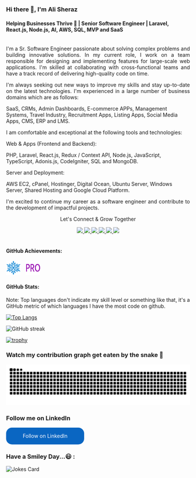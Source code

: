 <!--
**ImAliSheraz/ImAliSheraz** is a ✨ _special_ ✨ repository because its `README.md` (this file) appears on your GitHub profile.
-->

### Hi there 👋, I'm Ali Sheraz

#### Helping Businesses Thrive 🚀 | Senior Software Engineer | Laravel, React.js, Node.js, AI, AWS, SQL, MVP and SaaS

<!-- <img align="center" alt="GIF" src="github-banner.png" height="150" /> -->

<p align="justify">
<br/>
I'm a Sr. Software Engineer passionate about solving complex problems and building innovative solutions. In my current role, I work on a team responsible for designing and implementing features for large-scale web applications. I'm skilled at collaborating with cross-functional teams and have a track record of delivering high-quality code on time.
</p>

<p align="justify">
I'm always seeking out new ways to improve my skills and stay up-to-date on the latest technologies. I'm experienced in a large number of business domains which are as follows:
    
SaaS, CRMs, Admin Dashboards, E-commerce APPs, Management Systems, Travel Industry, Recruitment Apps, Listing Apps, Social Media Apps, CMS, ERP and LMS.

I am comfortable and exceptional at the following tools and technologies:

Web & Apps (Frontend and Backend):

PHP, Laravel, React.js, Redux / Context API, Node.js, JavaScript, TypeScript, Adonis.js, CodeIgniter, SQL and MongoDB.

Server and Deployment:

AWS EC2, cPanel, Hostinger, Digital Ocean, Ubuntu Server, Windows Server, Shared Hosting and Google Cloud Platform.

</p>

<p align="justify">
I'm excited to continue my career as a software engineer and contribute to the development of impactful projects.
</p>

<div align="center">
<p align="center">Let's Connect & Grow Together </p>

<a href="https://linktr.ee/imalisheraz" target="_blank">
    <img src="https://img.shields.io/badge/Linktree-5FD068?style=for-the-badge&logo=linktree&logoColor=white" />
</a>

<a href="https://www.linkedin.com/in/imalisheraz/" target="_blank">
    <img src="https://img.shields.io/badge/linkedin-%230077B5.svg?&style=for-the-badge&logo=linkedin&logoColor=white" />
</a>

<a href="mailto:imalisheraz@gmail.com" target="_blank">
    <img src="https://img.shields.io/badge/Gmail-BF211D?style=for-the-badge&logo=Google&logoColor=white" />
</a>

<a href="https://www.facebook.com/imalisheraz/" target="_blank">
    <img src="https://img.shields.io/badge/Facebook-1877F2?style=for-the-badge&logo=facebook&logoColor=white" />
</a>

<a href="https://www.instagram.com/imalisheraz/" target="_blank">
    <img src="https://img.shields.io/badge/Instagram-E4405F?style=for-the-badge&logo=instagram&logoColor=white" />
</a>

<a href="https://www.twitter.com/imalisheraz/" target="_blank">
    <img src="https://img.shields.io/badge/Twitter-1DA1F2?style=for-the-badge&logo=twitter&logoColor=white" />
</a>

</div>
<br/>

#### GitHub Achievements:

<a href='https://archiveprogram.github.com/'><img src='https://raw.githubusercontent.com/acervenky/animated-github-badges/master/assets/acbadge.gif' width='40' height='40'></a> <a href='https://github.com/pricing'><img src='https://raw.githubusercontent.com/acervenky/animated-github-badges/master/assets/pro.gif' width='40' height='40'></a>

#### GitHub Stats:

Note: Top languages don't indicate my skill level or something like that, it's a GitHub metric of which languages I have the most code on github.

[![Top Langs](https://github-readme-stats.vercel.app/api/top-langs/?username=imalisheraz&layout=compact&theme=gruvbox)](https://github.com/anuraghazra/github-readme-stats)

<!-- ![GitHub stats](https://github-readme-stats.vercel.app/api?username=imalisheraz&show_icons=true&include_all_commits=true&count_private=true&theme=gruvbox&layout=compact) -->

![GitHub streak](https://github-readme-streak-stats.herokuapp.com/?user=imalisheraz&layout=compact&theme=gruvbox)

[![trophy](https://github-profile-trophy.vercel.app/?username=ryo-ma&theme=onedark)](https://github.com/ImAliSheraz&theme=onedark/github-profile-trophy)

### Watch my contribution graph get eaten by the snake 🐍

<picture>
  <source media="(prefers-color-scheme: dark)" srcset="https://raw.githubusercontent.com/ImAliSheraz/ImAliSheraz/output/github-contribution-grid-snake-dark.svg">
  <source media="(prefers-color-scheme: light)" srcset="https://raw.githubusercontent.com/ImAliSheraz/ImAliSheraz/output/github-contribution-grid-snake.svg">
  <img alt="github contribution grid snake animation" src="https://raw.githubusercontent.com/ImAliSheraz/ImAliSheraz/output/github-contribution-grid-snake.svg">
</picture>

### Follow me on LinkedIn

<a style="display: flex;
    flex-direction: column;
    justify-content: center;
    padding: 7px;
    text-align: center;
    outline: none;
    text-decoration: none !important;
    color: #ffffff !important;
    width: 200px;
    height: 32px;
    border-radius: 16px;
    background-color: #0A66C2;
    font-family: 'SF Pro Text', Helvetica, sans-serif;" 
    class="libutton" href="https://www.linkedin.com/comm/mynetwork/discovery-see-all?usecase=PEOPLE_FOLLOWS&followMember=imalisheraz" target="_blank">Follow on LinkedIn</a>

### Have a Smiley Day...😃 :<br>

![Jokes Card](https://readme-jokes.vercel.app/api)
